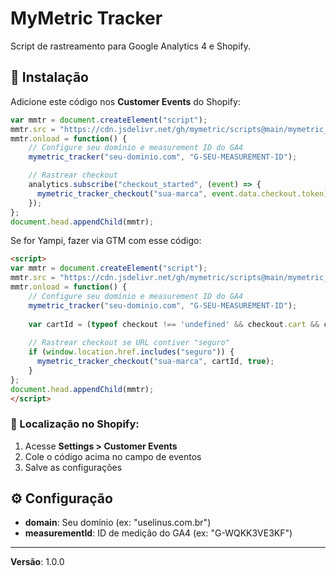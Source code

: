 # MyMetric Tracker

Script de rastreamento para Google Analytics 4 e Shopify.

## 🚀 Instalação

Adicione este código nos **Customer Events** do Shopify:

```javascript
var mmtr = document.createElement("script");
mmtr.src = "https://cdn.jsdelivr.net/gh/mymetric/scripts@main/mymetric_tracker/main.js";
mmtr.onload = function() {
    // Configure seu domínio e measurement ID do GA4
    mymetric_tracker("seu-dominio.com", "G-SEU-MEASUREMENT-ID");

    // Rastrear checkout
    analytics.subscribe("checkout_started", (event) => {
      mymetric_tracker_checkout("sua-marca", event.data.checkout.token);
    });
};
document.head.appendChild(mmtr);
```

Se for Yampi, fazer via GTM com esse código:

```html
<script>
var mmtr = document.createElement("script");
mmtr.src = "https://cdn.jsdelivr.net/gh/mymetric/scripts@main/mymetric_tracker/main.js";
mmtr.onload = function() {
    // Configure seu domínio e measurement ID do GA4
    mymetric_tracker("seu-dominio.com", "G-SEU-MEASUREMENT-ID");
    
    var cartId = (typeof checkout !== 'undefined' && checkout.cart && checkout.cart.id) ? checkout.cart.token : null;
    
    // Rastrear checkout se URL contiver "seguro"
    if (window.location.href.includes("seguro")) {
      mymetric_tracker_checkout("sua-marca", cartId, true);
    }
};
document.head.appendChild(mmtr);
</script>
```

### 📍 Localização no Shopify:
1. Acesse **Settings > Customer Events**
2. Cole o código acima no campo de eventos
3. Salve as configurações

## ⚙️ Configuração

- **domain**: Seu domínio (ex: "uselinus.com.br")
- **measurementId**: ID de medição do GA4 (ex: "G-WQKK3VE3KF")

---

**Versão**: 1.0.0
